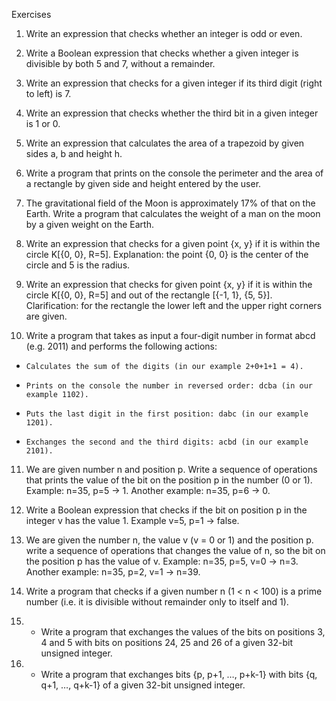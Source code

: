 Exercises

1.    Write an expression that checks whether an integer is odd or even.

2.    Write a Boolean expression that checks whether a given integer is divisible by both 5 and 7, without a remainder.

3.    Write an expression that checks for a given integer if its third digit (right to left) is 7.

4.    Write an expression that checks whether the third bit in a given integer is 1 or 0.

5.    Write an expression that calculates the area of a trapezoid by given sides a, b and height h.

6.    Write a program that prints on the console the perimeter and the area of a rectangle by given side and height entered by the user.

7.    The gravitational field of the Moon is approximately 17% of that on the Earth. Write a program that calculates the weight of a man on the moon by a given weight on the Earth.

8.    Write an expression that checks for a given point {x, y} if it is within the circle K[{0, 0}, R=5]. Explanation: the point {0, 0} is the center of the circle and 5 is the radius.

9.    Write an expression that checks for given point {x, y} if it is within the circle K[{0, 0}, R=5] and out of the rectangle [{-1, 1}, {5, 5}]. Clarification: for the rectangle the lower left and the upper right corners are given.

10.   Write a program that takes as input a four-digit number in format abcd (e.g. 2011) and performs the following actions:

-     Calculates the sum of the digits (in our example 2+0+1+1 = 4).

-     Prints on the console the number in reversed order: dcba (in our example 1102).

-     Puts the last digit in the first position: dabc (in our example 1201).

-     Exchanges the second and the third digits: acbd (in our example 2101).

11.   We are given number n and position p. Write a sequence of operations that prints the value of the bit on the position p in the number (0 or 1). Example: n=35, p=5 -> 1. Another example: n=35, p=6 -> 0.

12.   Write a Boolean expression that checks if the bit on position p in the integer v has the value 1. Example v=5, p=1 -> false.

13.   We are given the number n, the value v (v = 0 or 1) and the position p. write a sequence of operations that changes the value of n, so the bit on the position p has the value of v. Example: n=35, p=5, v=0 -> n=3. Another example: n=35, p=2, v=1 -> n=39.

14.   Write a program that checks if a given number n (1 < n < 100) is a prime number (i.e. it is divisible without remainder only to itself and 1).

15.   * Write a program that exchanges the values of the bits on positions 3, 4 and 5 with bits on positions 24, 25 and 26 of a given 32-bit unsigned integer.

16.   * Write a program that exchanges bits {p, p+1, …, p+k-1} with bits {q, q+1, …, q+k-1} of a given 32-bit unsigned integer.
